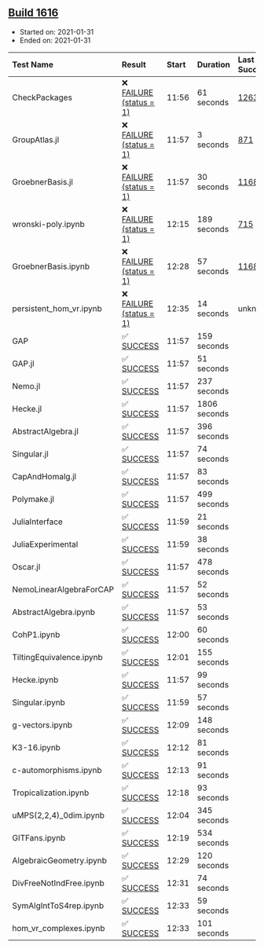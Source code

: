 ## [Build 1616](https://oscarci.mathematik.uni-kl.de/job/oscar-stable/1616/)

* Started on: 2021-01-31
* Ended on: 2021-01-31

| Test Name    | Result | Start | Duration | Last Success | First Failure |
|:-------------|:-------|:------|:---------|:-------------|:--------------|
| CheckPackages | ❌ [FAILURE (status = 1)](https://oscarci.mathematik.uni-kl.de/job/oscar-stable/1616/artifact/logs/build-1616/CheckPackages.log) | 11:56 | 61 seconds | [1263](https://oscarci.mathematik.uni-kl.de/job/oscar-stable/1263/) | [1264](https://oscarci.mathematik.uni-kl.de/job/oscar-stable/1264/) |
| GroupAtlas.jl | ❌ [FAILURE (status = 1)](https://oscarci.mathematik.uni-kl.de/job/oscar-stable/1616/artifact/logs/build-1616/GroupAtlas.jl.log) | 11:57 | 3 seconds | [871](https://oscarci.mathematik.uni-kl.de/job/oscar-stable/871/) | [872](https://oscarci.mathematik.uni-kl.de/job/oscar-stable/872/) |
| GroebnerBasis.jl | ❌ [FAILURE (status = 1)](https://oscarci.mathematik.uni-kl.de/job/oscar-stable/1616/artifact/logs/build-1616/GroebnerBasis.jl.log) | 11:57 | 30 seconds | [1168](https://oscarci.mathematik.uni-kl.de/job/oscar-stable/1168/) | [1169](https://oscarci.mathematik.uni-kl.de/job/oscar-stable/1169/) |
| wronski-poly.ipynb | ❌ [FAILURE (status = 1)](https://oscarci.mathematik.uni-kl.de/job/oscar-stable/1616/artifact/logs/build-1616/wronski-poly.ipynb.log) | 12:15 | 189 seconds | [715](https://oscarci.mathematik.uni-kl.de/job/oscar-stable/715/) | [716](https://oscarci.mathematik.uni-kl.de/job/oscar-stable/716/) |
| GroebnerBasis.ipynb | ❌ [FAILURE (status = 1)](https://oscarci.mathematik.uni-kl.de/job/oscar-stable/1616/artifact/logs/build-1616/GroebnerBasis.ipynb.log) | 12:28 | 57 seconds | [1168](https://oscarci.mathematik.uni-kl.de/job/oscar-stable/1168/) | [1169](https://oscarci.mathematik.uni-kl.de/job/oscar-stable/1169/) |
| persistent_hom_vr.ipynb | ❌ [FAILURE (status = 1)](https://oscarci.mathematik.uni-kl.de/job/oscar-stable/1616/artifact/logs/build-1616/persistent_hom_vr.ipynb.log) | 12:35 | 14 seconds | unknown | unknown |
| GAP | ✅ [SUCCESS](https://oscarci.mathematik.uni-kl.de/job/oscar-stable/1616/artifact/logs/build-1616/GAP.log) | 11:57 | 159 seconds |  |  |
| GAP.jl | ✅ [SUCCESS](https://oscarci.mathematik.uni-kl.de/job/oscar-stable/1616/artifact/logs/build-1616/GAP.jl.log) | 11:57 | 51 seconds |  |  |
| Nemo.jl | ✅ [SUCCESS](https://oscarci.mathematik.uni-kl.de/job/oscar-stable/1616/artifact/logs/build-1616/Nemo.jl.log) | 11:57 | 237 seconds |  |  |
| Hecke.jl | ✅ [SUCCESS](https://oscarci.mathematik.uni-kl.de/job/oscar-stable/1616/artifact/logs/build-1616/Hecke.jl.log) | 11:57 | 1806 seconds |  |  |
| AbstractAlgebra.jl | ✅ [SUCCESS](https://oscarci.mathematik.uni-kl.de/job/oscar-stable/1616/artifact/logs/build-1616/AbstractAlgebra.jl.log) | 11:57 | 396 seconds |  |  |
| Singular.jl | ✅ [SUCCESS](https://oscarci.mathematik.uni-kl.de/job/oscar-stable/1616/artifact/logs/build-1616/Singular.jl.log) | 11:57 | 74 seconds |  |  |
| CapAndHomalg.jl | ✅ [SUCCESS](https://oscarci.mathematik.uni-kl.de/job/oscar-stable/1616/artifact/logs/build-1616/CapAndHomalg.jl.log) | 11:57 | 83 seconds |  |  |
| Polymake.jl | ✅ [SUCCESS](https://oscarci.mathematik.uni-kl.de/job/oscar-stable/1616/artifact/logs/build-1616/Polymake.jl.log) | 11:57 | 499 seconds |  |  |
| JuliaInterface | ✅ [SUCCESS](https://oscarci.mathematik.uni-kl.de/job/oscar-stable/1616/artifact/logs/build-1616/JuliaInterface.log) | 11:59 | 21 seconds |  |  |
| JuliaExperimental | ✅ [SUCCESS](https://oscarci.mathematik.uni-kl.de/job/oscar-stable/1616/artifact/logs/build-1616/JuliaExperimental.log) | 11:59 | 38 seconds |  |  |
| Oscar.jl | ✅ [SUCCESS](https://oscarci.mathematik.uni-kl.de/job/oscar-stable/1616/artifact/logs/build-1616/Oscar.jl.log) | 11:57 | 478 seconds |  |  |
| NemoLinearAlgebraForCAP | ✅ [SUCCESS](https://oscarci.mathematik.uni-kl.de/job/oscar-stable/1616/artifact/logs/build-1616/NemoLinearAlgebraForCAP.log) | 11:57 | 52 seconds |  |  |
| AbstractAlgebra.ipynb | ✅ [SUCCESS](https://oscarci.mathematik.uni-kl.de/job/oscar-stable/1616/artifact/logs/build-1616/AbstractAlgebra.ipynb.log) | 11:57 | 53 seconds |  |  |
| CohP1.ipynb | ✅ [SUCCESS](https://oscarci.mathematik.uni-kl.de/job/oscar-stable/1616/artifact/logs/build-1616/CohP1.ipynb.log) | 12:00 | 60 seconds |  |  |
| TiltingEquivalence.ipynb | ✅ [SUCCESS](https://oscarci.mathematik.uni-kl.de/job/oscar-stable/1616/artifact/logs/build-1616/TiltingEquivalence.ipynb.log) | 12:01 | 155 seconds |  |  |
| Hecke.ipynb | ✅ [SUCCESS](https://oscarci.mathematik.uni-kl.de/job/oscar-stable/1616/artifact/logs/build-1616/Hecke.ipynb.log) | 11:57 | 99 seconds |  |  |
| Singular.ipynb | ✅ [SUCCESS](https://oscarci.mathematik.uni-kl.de/job/oscar-stable/1616/artifact/logs/build-1616/Singular.ipynb.log) | 11:59 | 57 seconds |  |  |
| g-vectors.ipynb | ✅ [SUCCESS](https://oscarci.mathematik.uni-kl.de/job/oscar-stable/1616/artifact/logs/build-1616/g-vectors.ipynb.log) | 12:09 | 148 seconds |  |  |
| K3-16.ipynb | ✅ [SUCCESS](https://oscarci.mathematik.uni-kl.de/job/oscar-stable/1616/artifact/logs/build-1616/K3-16.ipynb.log) | 12:12 | 81 seconds |  |  |
| c-automorphisms.ipynb | ✅ [SUCCESS](https://oscarci.mathematik.uni-kl.de/job/oscar-stable/1616/artifact/logs/build-1616/c-automorphisms.ipynb.log) | 12:13 | 91 seconds |  |  |
| Tropicalization.ipynb | ✅ [SUCCESS](https://oscarci.mathematik.uni-kl.de/job/oscar-stable/1616/artifact/logs/build-1616/Tropicalization.ipynb.log) | 12:18 | 93 seconds |  |  |
| uMPS(2,2,4)_0dim.ipynb | ✅ [SUCCESS](https://oscarci.mathematik.uni-kl.de/job/oscar-stable/1616/artifact/logs/build-1616/uMPS-2-2-4-_0dim.ipynb.log) | 12:04 | 345 seconds |  |  |
| GITFans.ipynb | ✅ [SUCCESS](https://oscarci.mathematik.uni-kl.de/job/oscar-stable/1616/artifact/logs/build-1616/GITFans.ipynb.log) | 12:19 | 534 seconds |  |  |
| AlgebraicGeometry.ipynb | ✅ [SUCCESS](https://oscarci.mathematik.uni-kl.de/job/oscar-stable/1616/artifact/logs/build-1616/AlgebraicGeometry.ipynb.log) | 12:29 | 120 seconds |  |  |
| DivFreeNotIndFree.ipynb | ✅ [SUCCESS](https://oscarci.mathematik.uni-kl.de/job/oscar-stable/1616/artifact/logs/build-1616/DivFreeNotIndFree.ipynb.log) | 12:31 | 74 seconds |  |  |
| SymAlgIntToS4rep.ipynb | ✅ [SUCCESS](https://oscarci.mathematik.uni-kl.de/job/oscar-stable/1616/artifact/logs/build-1616/SymAlgIntToS4rep.ipynb.log) | 12:33 | 59 seconds |  |  |
| hom_vr_complexes.ipynb | ✅ [SUCCESS](https://oscarci.mathematik.uni-kl.de/job/oscar-stable/1616/artifact/logs/build-1616/hom_vr_complexes.ipynb.log) | 12:33 | 101 seconds |  |  |
